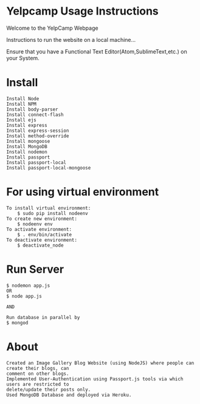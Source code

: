 # Yelpcamp Usage Instructions

Welcome to the YelpCamp Webpage

Instructions to run the website on a local machine...

Ensure that you have a Functional Text Editor(Atom,SublimeText,etc.) on your System.

# Install 
	Install Node
	Install NPM
	Install body-parser
	Install connect-flash
	Install ejs
	Install express
	Install express-session
	Install method-override
	Install mongoose
	Install MongoDB
	Install nodemon
	Install passport
	Install passport-local
	Install passport-local-mongoose


# For using virtual environment

	To install virtual environment:
		$ sudo pip install nodeenv
	To create new environment:
		$ nodeenv env
	To activate environment:
		$ . env/bin/activate 
	To deactivate environment: 
		$ deactivate_node

# Run Server
	
	$ nodemon app.js 
	OR
	$ node app.js
	
	AND 
	
	Run database in parallel by
	$ mongod

# About

	Created an Image Gallery Blog Website (using NodeJS) where people can create their blogs, can
	comment on other blogs.
	Implemented User-Authentication using Passport.js tools via which users are restricted to
	delete/update their posts only.
	Used MongoDB Database and deployed via Heroku.


